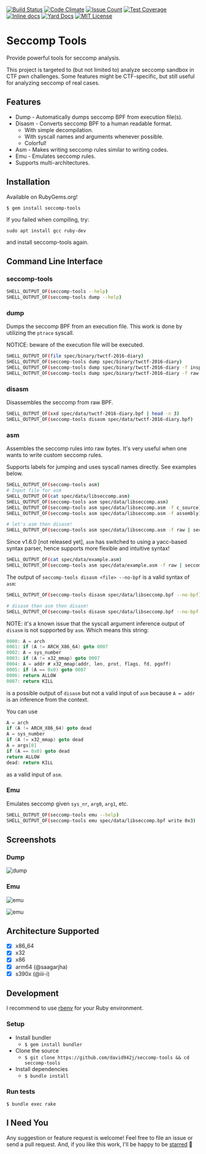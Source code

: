 [![Build Status](https://github.com/david942j/seccomp-tools/workflows/build/badge.svg)](https://github.com/david942j/seccomp-tools/actions)
[![Code Climate](https://codeclimate.com/github/david942j/seccomp-tools/badges/gpa.svg)](https://codeclimate.com/github/david942j/seccomp-tools)
[![Issue Count](https://codeclimate.com/github/david942j/seccomp-tools/badges/issue_count.svg)](https://codeclimate.com/github/david942j/seccomp-tools)
[![Test Coverage](https://codeclimate.com/github/david942j/seccomp-tools/badges/coverage.svg)](https://codeclimate.com/github/david942j/seccomp-tools/coverage)
[![Inline docs](https://inch-ci.org/github/david942j/seccomp-tools.svg?branch=master)](https://inch-ci.org/github/david942j/seccomp-tools)
[![Yard Docs](http://img.shields.io/badge/yard-docs-blue.svg)](https://www.rubydoc.info/github/david942j/seccomp-tools/)
[![MIT License](https://img.shields.io/badge/license-MIT-blue.svg)](http://choosealicense.com/licenses/mit/)

# Seccomp Tools
Provide powerful tools for seccomp analysis.

This project is targeted to (but not limited to) analyze seccomp sandbox in CTF pwn challenges.
Some features might be CTF-specific, but still useful for analyzing seccomp of real cases.

## Features
* Dump - Automatically dumps seccomp BPF from execution file(s).
* Disasm - Converts seccomp BPF to a human readable format.
  - With simple decompilation.
  - With syscall names and arguments whenever possible.
  - Colorful!
* Asm - Makes writing seccomp rules similar to writing codes.
* Emu - Emulates seccomp rules.
* Supports multi-architectures.

## Installation

Available on RubyGems.org!
```
$ gem install seccomp-tools
```

If you failed when compiling, try:
```
sudo apt install gcc ruby-dev
```
and install seccomp-tools again.

## Command Line Interface

### seccomp-tools

```bash
SHELL_OUTPUT_OF(seccomp-tools --help)
SHELL_OUTPUT_OF(seccomp-tools dump --help)
```

### dump

Dumps the seccomp BPF from an execution file.
This work is done by utilizing the `ptrace` syscall.

NOTICE: beware of the execution file will be executed.
```bash
SHELL_OUTPUT_OF(file spec/binary/twctf-2016-diary)
SHELL_OUTPUT_OF(seccomp-tools dump spec/binary/twctf-2016-diary)
SHELL_OUTPUT_OF(seccomp-tools dump spec/binary/twctf-2016-diary -f inspect)
SHELL_OUTPUT_OF(seccomp-tools dump spec/binary/twctf-2016-diary -f raw | xxd)
```

### disasm

Disassembles the seccomp from raw BPF.
```bash
SHELL_OUTPUT_OF(xxd spec/data/twctf-2016-diary.bpf | head -n 3)
SHELL_OUTPUT_OF(seccomp-tools disasm spec/data/twctf-2016-diary.bpf)
```

### asm

Assembles the seccomp rules into raw bytes.
It's very useful when one wants to write custom seccomp rules.

Supports labels for jumping and uses syscall names directly. See examples below.
```bash
SHELL_OUTPUT_OF(seccomp-tools asm)
# Input file for asm
SHELL_OUTPUT_OF(cat spec/data/libseccomp.asm)
SHELL_OUTPUT_OF(seccomp-tools asm spec/data/libseccomp.asm)
SHELL_OUTPUT_OF(seccomp-tools asm spec/data/libseccomp.asm -f c_source)
SHELL_OUTPUT_OF(seccomp-tools asm spec/data/libseccomp.asm -f assembly)

# let's asm then disasm!
SHELL_OUTPUT_OF(seccomp-tools asm spec/data/libseccomp.asm -f raw | seccomp-tools disasm -)
```

Since v1.6.0 [not released yet], `asm` has switched to using a yacc-based syntax parser, hence supports more flexible and intuitive syntax!

```bash
SHELL_OUTPUT_OF(cat spec/data/example.asm)
SHELL_OUTPUT_OF(seccomp-tools asm spec/data/example.asm -f raw | seccomp-tools disasm -)
```

The output of `seccomp-tools disasm <file> --no-bpf` is a valid syntax of `asm`:
```bash
SHELL_OUTPUT_OF(seccomp-tools disasm spec/data/libseccomp.bpf --no-bpf)

# disasm then asm then disasm!
SHELL_OUTPUT_OF(seccomp-tools disasm spec/data/libseccomp.bpf --no-bpf | seccomp-tools asm - -f raw | seccomp-tools disasm -)
```

NOTE: it's a known issue that the syscall argument inference output of `disasm` is not supported by `asm`. Which means this string:
```c
0000: A = arch
0001: if (A != ARCH_X86_64) goto 0007
0002: A = sys_number
0003: if (A != x32_mmap) goto 0007
0004: A = addr # x32_mmap(addr, len, prot, flags, fd, pgoff)
0005: if (A == 0x0) goto 0007
0006: return ALLOW
0007: return KILL
```
is a possible output of `disasm` but not a valid input of `asm` because `A = addr` is an inference from the context.

You can use
```c
A = arch
if (A != ARCH_X86_64) goto dead
A = sys_number
if (A != x32_mmap) goto dead
A = args[0]
if (A == 0x0) goto dead
return ALLOW
dead: return KILL
```
as a valid input of `asm`.

### Emu

Emulates seccomp given `sys_nr`, `arg0`, `arg1`, etc.
```bash
SHELL_OUTPUT_OF(seccomp-tools emu --help)
SHELL_OUTPUT_OF(seccomp-tools emu spec/data/libseccomp.bpf write 0x3)
```

## Screenshots

### Dump
![dump](https://github.com/david942j/seccomp-tools/blob/master/examples/dump-diary.png?raw=true)

### Emu
![emu](https://github.com/david942j/seccomp-tools/blob/master/examples/emu-libseccomp.png?raw=true)

![emu](https://github.com/david942j/seccomp-tools/blob/master/examples/emu-amigo.png?raw=true)

## Architecture Supported

- [x] x86_64
- [x] x32
- [x] x86
- [x] arm64 (@saagarjha)
- [x] s390x (@iii-i)

## Development

I recommend to use [rbenv](https://github.com/rbenv/rbenv) for your Ruby environment.

### Setup

- Install bundler
  - `$ gem install bundler`
- Clone the source
  - `$ git clone https://github.com/david942j/seccomp-tools && cd seccomp-tools`
- Install dependencies
  - `$ bundle install`

### Run tests

`$ bundle exec rake`

## I Need You

Any suggestion or feature request is welcome!
Feel free to file an issue or send a pull request.
And, if you like this work, I'll be happy to be [starred](https://github.com/david942j/seccomp-tools/stargazers) :grimacing:
